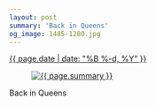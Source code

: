 ```yaml
---
layout: post
summary: 'Back in Queens'
og_image: 1485-1280.jpg
---
```


<p>
 <time>
  <a href="/1485">
   {{ page.date | date: "%B %-d, %Y" }}
  </a>
 </time>
 <a href="/1485">
  <figure data-taken="9/11/2021">
   <img alt="{{ page.summary }}" sizes="(min-width: 700px) 50vw, calc(100vw - 2rem)" src="{{ site.assets_url }}/1485-640.jpg" srcset="{{ site.assets_url }}/1485-320.jpg 320w, {{ site.assets_url }}/1485-640.jpg 640w, {{ site.assets_url }}/1485-960.jpg 960w, {{ site.assets_url }}/1485-1280.jpg 1280w"/>
  </figure>
 </a>
 <span>
  Back in Queens
 </span>
</p>
